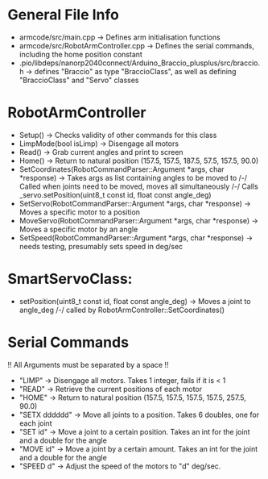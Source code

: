 # General File Info
* armcode/src/main.cpp -> Defines arm initialisation functions
* armcode/src/RobotArmController.cpp -> Defines the serial commands, including the home position constant
* .pio/libdeps/nanorp2040connect/Arduino_Braccio_plusplus/src/braccio.h -> defines "Braccio" as type "BraccioClass", as well as defining "BraccioClass" and "Servo" classes


# RobotArmController
* Setup() -> Checks validity of other commands for this class
* LimpMode(bool isLimp) -> Disengage all motors 
* Read() -> Grab current angles and print to screen
* Home() -> Return to natural position (157.5, 157.5, 187.5, 57.5, 157.5, 90.0)
* SetCoordinates(RobotCommandParser::Argument *args, char *response) -> Takes args as list containing angles to be moved to /-/ Called when joints need to be moved, moves all simultaneously /-/ Calls _servo.setPosition(uint8_t const id, float const angle_deg)
* SetServo(RobotCommandParser::Argument *args, char *response) -> Moves a specific motor to a position
* MoveServo(RobotCommandParser::Argument *args, char *response) -> Moves a specific motor by an angle
* SetSpeed(RobotCommandParser::Argument *args, char *response) -> needs testing, presumably sets speed in deg/sec


# SmartServoClass:
* setPosition(uint8_t const id, float const angle_deg) -> Moves a joint to angle_deg /-/ called by RobotArmController::SetCoordinates()


# Serial Commands
!! All Arguments must be separated by a space !!

* "LIMP" -> Disengage all motors. Takes 1 integer, fails if it is < 1
* "READ" -> Retrieve the current positions of each motor
* "HOME" -> Return to natural position (157.5, 157.5, 157.5, 157.5, 257.5, 90.0)
* "SETX dddddd" -> Move all joints to a position. Takes 6 doubles, one for each joint
* "SET id" -> Move a joint to a certain position. Takes an int for the joint and a double for the angle
* "MOVE id" -> Move a joint by a certain amount. Takes an int for the joint and a double for the angle
* "SPEED d" -> Adjust the speed of the motors to "d" deg/sec. 
